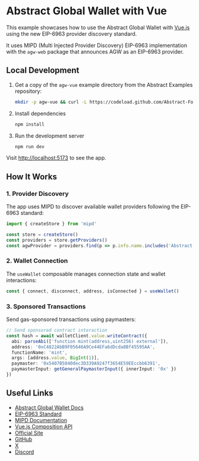 # Abstract Global Wallet with Vue

This example showcases how to use the Abstract Global Wallet with [Vue.js](https://vuejs.org/) using the new EIP-6963 provider discovery standard.

It uses MIPD (Multi Injected Provider Discovery) EIP-6963 implementation with the `agw-web` package that announces AGW as an EIP-6963 provider.

## Local Development

1. Get a copy of the `agw-vue` example directory from the Abstract Examples repository:

   ```bash
   mkdir -p agw-vue && curl -L https://codeload.github.com/Abstract-Foundation/examples/tar.gz/main | tar -xz --strip=2 -C agw-vue examples-main/agw-vue && cd agw-vue
   ```

2. Install dependencies

   ```bash
   npm install
   ```

3. Run the development server

   ```bash
   npm run dev
   ```

Visit [http://localhost:5173](http://localhost:5173) to see the app.

## How It Works

### 1. Provider Discovery

The app uses MIPD to discover available wallet providers following the EIP-6963 standard:

```typescript
import { createStore } from 'mipd'

const store = createStore()
const providers = store.getProviders()
const agwProvider = providers.find(p => p.info.name.includes('Abstract'))
```

### 2. Wallet Connection

The `useWallet` composable manages connection state and wallet interactions:

```typescript
const { connect, disconnect, address, isConnected } = useWallet()
```

### 3. Sponsored Transactions

Send gas-sponsored transactions using paymasters:

```typescript
// Send sponsored contract interaction
const hash = await walletClient.value.writeContract({
  abi: parseAbi(['function mint(address,uint256) external']),
  address: '0xC4822AbB9F05646A9Ce44EFa6dDcda0Bf45595AA',
  functionName: 'mint',
  args: [address.value, BigInt(1)],
  paymaster: '0x5407B5040dec3D339A9247f3654E59EEccbb6391',
  paymasterInput: getGeneralPaymasterInput({ innerInput: '0x' })
})
```

## Useful Links

- [Abstract Global Wallet Docs](https://docs.abs.xyz/abstract-global-wallet/overview)
- [EIP-6963 Standard](https://eips.ethereum.org/EIPS/eip-6963)
- [MIPD Documentation](https://github.com/wevm/mipd)
- [Vue.js Composition API](https://vuejs.org/guide/reusability/composables.html)
- [Official Site](https://abs.xyz/)
- [GitHub](https://github.com/Abstract-Foundation)
- [X](https://x.com/AbstractChain)
- [Discord](https://discord.com/invite/abstractchain)
